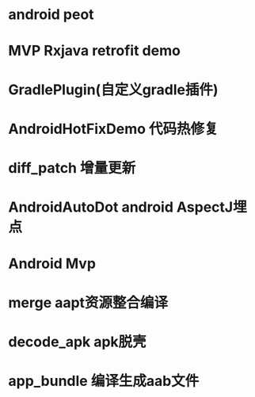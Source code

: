 # android peot
# MVP Rxjava retrofit demo
# GradlePlugin(自定义gradle插件)
# AndroidHotFixDemo 代码热修复
# diff_patch 增量更新
# AndroidAutoDot android AspectJ埋点
# Android Mvp
# merge aapt资源整合编译
# decode_apk apk脱壳
# app_bundle 编译生成aab文件